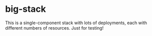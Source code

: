 # big-stack

This is a single-component stack with lots of deployments, each with different numbers of resources. Just for testing!
